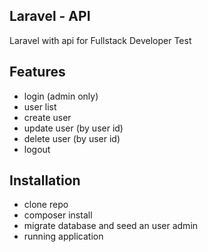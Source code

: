 ## Laravel - API

Laravel with api for Fullstack Developer Test


## Features

- login (admin only)
- user list
- create user
- update user (by user id)
- delete user (by user id)
- logout

## Installation

- clone repo
- composer install
- migrate database and seed an user admin
- running application
